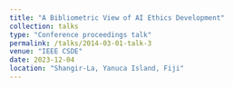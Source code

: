 ```yaml
---
title: "A Bibliometric View of AI Ethics Development"
collection: talks
type: "Conference proceedings talk"
permalink: /talks/2014-03-01-talk-3
venue: "IEEE CSDE"
date: 2023-12-04
location: "Shangir-La, Yanuca Island, Fiji"
---
```


